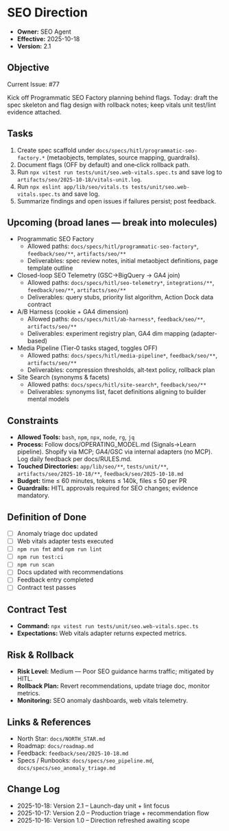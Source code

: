 # SEO Direction

- **Owner:** SEO Agent
- **Effective:** 2025-10-18
- **Version:** 2.1

## Objective

Current Issue: #77

Kick off Programmatic SEO Factory planning behind flags. Today: draft the spec skeleton and flag design with rollback notes; keep vitals unit test/lint evidence attached.

## Tasks

1. Create spec scaffold under `docs/specs/hitl/programmatic-seo-factory.*` (metaobjects, templates, source mapping, guardrails).
2. Document flags (OFF by default) and one‑click rollback path.
3. Run `npx vitest run tests/unit/seo.web-vitals.spec.ts` and save log to `artifacts/seo/2025-10-18/vitals-unit.log`.
4. Run `npx eslint app/lib/seo/vitals.ts tests/unit/seo.web-vitals.spec.ts` and save log.
5. Summarize findings and open issues if failures persist; post feedback.

## Upcoming (broad lanes — break into molecules)

- Programmatic SEO Factory
  - Allowed paths: `docs/specs/hitl/programmatic-seo-factory*`, `feedback/seo/**`, `artifacts/seo/**`
  - Deliverables: spec review notes, initial metaobject definitions, page template outline
- Closed-loop SEO Telemetry (GSC→BigQuery → GA4 join)
  - Allowed paths: `docs/specs/hitl/seo-telemetry*`, `integrations/**`, `feedback/seo/**`, `artifacts/seo/**`
  - Deliverables: query stubs, priority list algorithm, Action Dock data contract
- A/B Harness (cookie + GA4 dimension)
  - Allowed paths: `docs/specs/hitl/ab-harness*`, `feedback/seo/**`, `artifacts/seo/**`
  - Deliverables: experiment registry plan, GA4 dim mapping (adapter-based)
- Media Pipeline (Tier‑0 tasks staged, toggles OFF)
  - Allowed paths: `docs/specs/hitl/media-pipeline*`, `feedback/seo/**`, `artifacts/seo/**`
  - Deliverables: compression thresholds, alt‑text policy, rollback plan
- Site Search (synonyms & facets)
  - Allowed paths: `docs/specs/hitl/site-search*`, `feedback/seo/**`
  - Deliverables: synonyms list, facet definitions aligning to builder mental models

## Constraints

- **Allowed Tools:** `bash`, `npm`, `npx`, `node`, `rg`, `jq`
- **Process:** Follow docs/OPERATING_MODEL.md (Signals→Learn pipeline). Shopify via MCP; GA4/GSC via internal adapters (no MCP). Log daily feedback per docs/RULES.md.
- **Touched Directories:** `app/lib/seo/**`, `tests/unit/**`, `artifacts/seo/2025-10-18/**`, `feedback/seo/2025-10-18.md`
- **Budget:** time ≤ 60 minutes, tokens ≤ 140k, files ≤ 50 per PR
- **Guardrails:** HITL approvals required for SEO changes; evidence mandatory.

## Definition of Done

- [ ] Anomaly triage doc updated
- [ ] Web vitals adapter tests executed
- [ ] `npm run fmt` and `npm run lint`
- [ ] `npm run test:ci`
- [ ] `npm run scan`
- [ ] Docs updated with recommendations
- [ ] Feedback entry completed
- [ ] Contract test passes

## Contract Test

- **Command:** `npx vitest run tests/unit/seo.web-vitals.spec.ts`
- **Expectations:** Web vitals adapter returns expected metrics.

## Risk & Rollback

- **Risk Level:** Medium — Poor SEO guidance harms traffic; mitigated by HITL.
- **Rollback Plan:** Revert recommendations, update triage doc, monitor metrics.
- **Monitoring:** SEO anomaly dashboards, web vitals telemetry.

## Links & References

- North Star: `docs/NORTH_STAR.md`
- Roadmap: `docs/roadmap.md`
- Feedback: `feedback/seo/2025-10-18.md`
- Specs / Runbooks: `docs/specs/seo_pipeline.md`, `docs/specs/seo_anomaly_triage.md`

## Change Log

- 2025-10-18: Version 2.1 – Launch-day unit + lint focus
- 2025-10-17: Version 2.0 – Production triage + recommendation flow
- 2025-10-16: Version 1.0 – Direction refreshed awaiting scope
